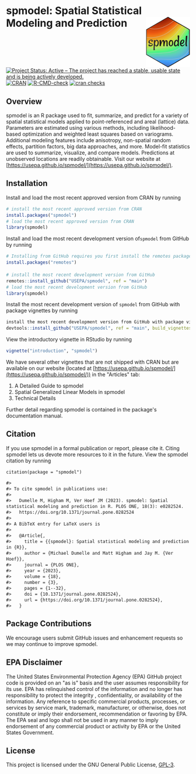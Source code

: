# spmodel: Spatial Statistical Modeling and Prediction <img src="man/figures/logo.png" align="right" height="138" alt="" />

<!-- badges: start -->
[![Project Status: Active – The project has reached a stable, usable state and is being actively developed.](https://www.repostatus.org/badges/latest/active.svg)](https://www.repostatus.org/#active)
[![CRAN](http://www.r-pkg.org/badges/version/spmodel)](https://cran.r-project.org/package=spmodel)
[![R-CMD-check](https://github.com/USEPA/spmodel/actions/workflows/R-CMD-check.yaml/badge.svg)](https://github.com/USEPA/spmodel/actions/workflows/R-CMD-check.yaml)
[![cran checks](https://badges.cranchecks.info/worst/spmodel.svg)](https://cran.r-project.org/web/checks/check_results_spmodel.html)
<!-- badges: end -->

## Overview

spmodel is an R package used to fit, summarize, and predict for a variety of spatial statistical models
applied to point-referenced and areal (lattice) data.
Parameters are estimated using various methods, including
likelihood-based optimization and weighted least squares based on variograms. Additional
modeling features include anisotropy, non-spatial random effects, partition factors,
big data approaches, and more. Model-fit statistics are used to summarize, visualize,
and compare models. Predictions at unobserved locations are readily obtainable.
Visit our website at [https://usepa.github.io/spmodel/](https://usepa.github.io/spmodel/).

## Installation

Install and load the most recent approved version from CRAN by running
```r
# install the most recent approved version from CRAN
install.packages("spmodel")
# load the most recent approved version from CRAN
library(spmodel)
```

Install and load the most recent development version of`spmodel` from GitHub by running
```r
# Installing from GitHub requires you first install the remotes package
install.packages("remotes")

# install the most recent development version from GitHub
remotes::install_github("USEPA/spmodel", ref = "main")
# load the most recent development version from GitHub
library(spmodel)
```

Install the most recent development version of `spmodel` from GitHub with package vignettes by running
```r
install the most recent development version from GitHub with package vignettes
devtools::install_github("USEPA/spmodel", ref = "main", build_vignettes=TRUE)
```

View the introductory vignette in RStudio by running
```r
vignette("introduction", "spmodel")
```

We have several other vignettes that are not shipped with CRAN but are available on our website (located at [https://usepa.github.io/spmodel/](https://usepa.github.io/spmodel/)) in the "Articles" tab:

1. A Detailed Guide to spmodel
2. Spatial Generalized Linear Models in spmodel
3. Technical Details

Further detail regarding spmodel is contained in the package's documentation manual. 

## Citation

If you use spmodel in a formal publication or report, please cite it. Citing spmodel lets us devote more resources to it in the future. View the spmodel citation by running
```{r}
citation(package = "spmodel")
```

```
#> 
#> To cite spmodel in publications use:
#> 
#>   Dumelle M, Higham M, Ver Hoef JM (2023). spmodel: Spatial statistical modeling and prediction in R. PLOS ONE, 18(3): e0282524.
#>   https://doi.org/10.1371/journal.pone.0282524
#> 
#> A BibTeX entry for LaTeX users is
#> 
#>   @Article{,
#>     title = {{spmodel}: Spatial statistical modeling and prediction in {R}},
#>     author = {Michael Dumelle and Matt Higham and Jay M. {Ver Hoef}},
#>     journal = {PLOS ONE},
#>     year = {2023},
#>     volume = {18},
#>     number = {3},
#>     pages = {1--32},
#>     doi = {10.1371/journal.pone.0282524},
#>     url = {https://doi.org/10.1371/journal.pone.0282524},
#>   }
```

## Package Contributions

We encourage users submit GitHub issues and enhancement requests so we may
continue to improve spmodel.

## EPA Disclaimer

The United States Environmental Protection Agency (EPA) GitHub project code is provided on an "as is" basis and the user assumes responsibility for its use. EPA has relinquished control of the information and no longer has responsibility to protect the integrity , confidentiality, or availability of the information. Any reference to specific commercial products, processes, or services by service mark, trademark, manufacturer, or otherwise, does not constitute or imply their endorsement, recommendation or favoring by EPA. The EPA seal and logo shall not be used in any manner to imply endorsement of any commercial product or activity by EPA or the United States Government.

## License

This project is licensed under the GNU General Public License, [GPL-3](https://cran.r-project.org/web/licenses/GPL-3).  
